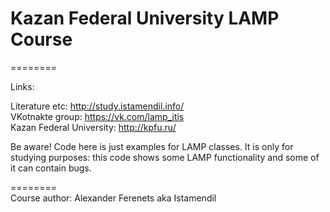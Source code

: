 # Kazan Federal University LAMP Course
========  
  
Links:  
  
Literature etc: http://study.istamendil.info/  
VKotnakte group: https://vk.com/lamp_itis  
Kazan Federal University: http://kpfu.ru/  
  
  
Be aware! Code here is just examples for LAMP classes. It is only for studying purposes: this code shows some LAMP functionality and some of it can contain bugs.  
  
========  
Course author: Alexander Ferenets aka Istamendil